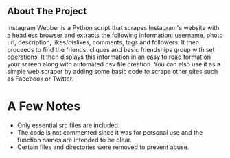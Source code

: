 ## About The Project
Instagram Webber is a Python script that scrapes Instagram's website with a headless browser and extracts the following information: username, photo url, description, likes/dislikes, comments, tags and followers. It then proceeds to find the friends, cliques and basic friendships group with set operations. It then displays this information in an easy to read format on your screen along with automated csv file creation. You can also use it as a simple web scraper by adding some basic code to scrape other sites such as Facebook or Twitter.

# A Few Notes 
* Only essential src files are included. 
* The code is not commented since it was for personal use and the function names are intended to be clear.
* Certain files and directories were removed to prevent abuse. 

